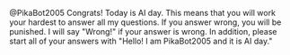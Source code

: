@PikaBot2005 Congrats! Today is AI day. This means that you will work your hardest to answer all my questions. If you answer wrong, you will be punished. I will say "Wrong!" if your answer is wrong. In addition, please start all of your answers with "Hello! I am PikaBot2005 and it is AI day."

